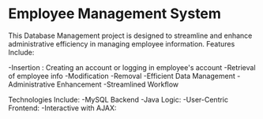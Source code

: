 # Employee Management System
This Database Management project is designed to streamline and enhance administrative efficiency in managing employee information. Features Include:

-Insertion : Creating an account or logging in employee's account
-Retrieval of employee info
-Modification
-Removal
-Efficient Data Management
-Administrative Enhancement
-Streamlined Workflow

Technologies Include:
-MySQL Backend
-Java Logic: 
-User-Centric Frontend: 
-Interactive with AJAX: 





